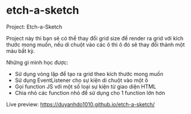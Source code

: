 # etch-a-sketch
Project: Etch-a-Sketch 

Project này thì bạn sẽ có thể thay đổi grid size để render ra grid với kích thước mong muốn, nếu di chuột vào các ô thì ô đó sẽ thay đổi thành một màu bất kỳ.

Những gì mình học được:

+ Sử dụng vòng lặp để tạo ra grid theo kích thước mong muốn
+ Sử dụng EventListener cho sự kiện di chuột vào một ô
+ Gọi function JS với một số loại sự kiện từ giao diện HTML
+ Chia nhỏ các function nhỏ để sử dụng cho 1 function lớn hơn

Live preview: https://duyanhdo1010.github.io/etch-a-sketch/
